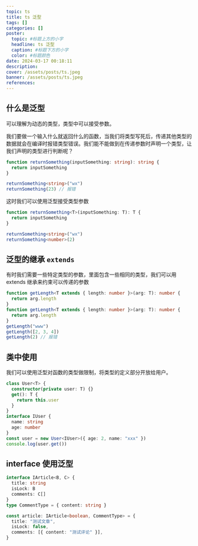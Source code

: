 ```yaml
---
topic: ts
title: ts 泛型
tags: []
categories: []
poster:
  topic: #标题上方的小字
  headline: ts 泛型
  caption: #标题下方的小字
  color: #标题颜色
date: 2024-03-17 00:18:11
description:
cover: /assets/posts/ts.jpeg
banner: /assets/posts/ts.jpeg
references:
---
```


## 什么是泛型

可以理解为动态的类型，类型中可以接受参数。

我们要做一个输入什么就返回什么的函数，当我们将类型写死后，传递其他类型的数据就会在编译时报错类型错误。我们能不能做到在传递参数时声明一个类型，让我们声明的类型进行判断呢？

```ts
function returnSomething(inputSomething: string): string {
  return inputSomething
}

returnSomething<string>("wx")
returnSomething(23) // 报错
```

这时我们可以使用泛型接受类型参数

```ts
function returnSomething<T>(inputSomething: T): T {
  return inputSomething
}

returnSomething<string>("wx")
returnSomething<number>(2)
```

## 泛型的继承 `extends`

有时我们需要一些特定类型的参数，里面包含一些相同的类型，我们可以用 extends 继承来约束可以传递的参数

```ts
function getLength<T extends { length: number }>(arg: T): number {
  return arg.length
}
function getLength<T extends { length: number }>(arg: T): number {
  return arg.length
}
getLength("www")
getLength([2, 3, 4])
getLength(2) // 报错
```

## 类中使用

我们可以使用泛型对函数的类型做限制，将类型的定义部分开放给用户。

```ts
class User<T> {
  constructor(private user: T) {}
  get(): T {
    return this.user
  }
}
interface IUser {
  name: string
  age: number
}
const user = new User<IUser>({ age: 2, name: "xxx" })
console.log(user.get())
```

## interface 使用泛型

```ts
interface IArticle<B, C> {
  title: string
  isLock: B
  comments: C[]
}
type CommentType = { content: string }

const article: IArticle<boolean, CommentType> = {
  title: "测试文章",
  isLock: false,
  comments: [{ content: "测试评论" }],
}
```
